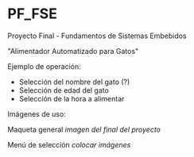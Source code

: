 # PF_FSE
Proyecto Final - Fundamentos de Sistemas Embebidos

"Alimentador Automatizado para Gatos"

Ejemplo de operación:

- Selección del nombre del gato (?)
- Selección de edad del gato
- Selección de la hora a alimentar



Imágenes de uso:

Maqueta general
*imagen del final del proyecto*

Menú de selección
*colocar imágenes*

